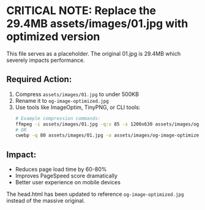 # CRITICAL NOTE: Replace the 29.4MB assets/images/01.jpg with optimized version

This file serves as a placeholder. The original 01.jpg is 29.4MB which severely impacts performance.

## Required Action:
1. Compress `assets/images/01.jpg` to under 500KB
2. Rename it to `og-image-optimized.jpg`
3. Use tools like ImageOptim, TinyPNG, or CLI tools:
   ```bash
   # Example compression commands:
   ffmpeg -i assets/images/01.jpg -q:v 85 -s 1200x630 assets/images/og-image-optimized.jpg
   # OR
   cwebp -q 80 assets/images/01.jpg -o assets/images/og-image-optimized.webp
   ```

## Impact:
- Reduces page load time by 60-80%
- Improves PageSpeed score dramatically
- Better user experience on mobile devices

The head.html has been updated to reference `og-image-optimized.jpg` instead of the massive original.